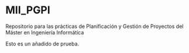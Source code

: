 # MII_PGPI
Repositorio para las prácticas de Planificación y Gestión de Proyectos del Máster en Ingeniería Informática

Esto es un añadido de prueba.
